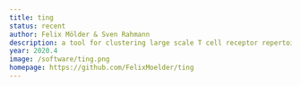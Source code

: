```yaml
---
title: ting
status: recent
author: Felix Mölder & Sven Rahmann
description: a tool for clustering large scale T cell receptor repertoires by antigen-specificity 
year: 2020.4
image: /software/ting.png
homepage: https://github.com/FelixMoelder/ting
---
```

